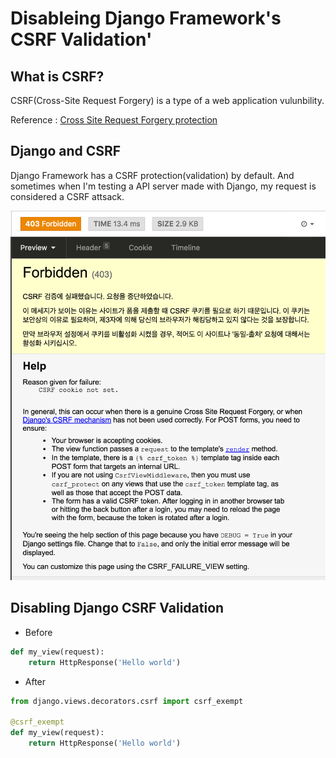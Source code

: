 # Disableing Django Framework's CSRF Validation'

## What is CSRF?
CSRF(Cross-Site Request Forgery) is a type of a web application vulunbility.

Reference : [Cross Site Request Forgery protection](https://docs.djangoproject.com/en/2.1/ref/csrf/)


## Django and CSRF
Django Framework has a CSRF protection(validation) by default. And sometimes when I'm testing a API server made with Django, my request is considered a CSRF attsack.

![Image of Django CSRF Validation](django_csrf_validation.png)

## Disabling Django CSRF Validation
* Before
```Python
def my_view(request):
    return HttpResponse('Hello world')
```

* After
```Python
from django.views.decorators.csrf import csrf_exempt

@csrf_exempt
def my_view(request):
    return HttpResponse('Hello world')
```
